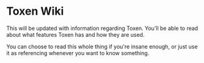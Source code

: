 # Toxen Wiki
This will be updated with information regarding Toxen. You'll be able to read about what features Toxen has and how they are used.

You can choose to read this whole thing if you're insane enough, or just use it as referencing whenever you want to know something.